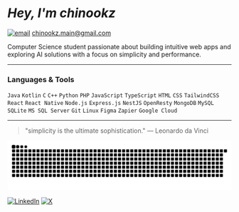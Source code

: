 <div align="left">

 # *Hey, I'm chinookz*
[![email](https://img.shields.io/badge/Email-D14836?logo=gmail&logoColor=white)](mailto:chinookz.main@gmail.com) chinookz.main@gmail.com

<p>Computer Science student passionate about building intuitive web apps and exploring AI solutions with a focus on simplicity and performance.</p>

---

### Languages & Tools
`Java` `Kotlin` `C` `C++` `Python` `PHP` `JavaScript` `TypeScript`
`HTML` `CSS` `TailwindCSS` `React` `React Native` 
`Node.js` `Express.js` `NestJS` `OpenResty`
`MongoDB` `MySQL` `SQLite` `MS SQL Server`
`Git` `Linux` `Figma` `Zapier` `Google Cloud`

---


> "simplicity is the ultimate sophistication." — Leonardo da Vinci


<picture>
  <source media="(prefers-color-scheme: dark)" srcset="https://raw.githubusercontent.com/chin00kz/chin00kz/output/github-snake-dark.svg" />
  <source media="(prefers-color-scheme: light)" srcset="https://raw.githubusercontent.com/chin00kz/chin00kz/output/github-snake.svg" />
  <img alt="github-snake" src="https://raw.githubusercontent.com/chin00kz/chin00kz/output/github-snake.svg" />
</picture>

[![LinkedIn](https://img.shields.io/badge/LinkedIn-%230077B5.svg?logo=linkedin&logoColor=white)](https://linkedin.com/in/chinookz) [![X](https://img.shields.io/badge/X-black.svg?logo=X&logoColor=white)](https://x.com/chin00kz) 

